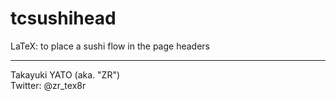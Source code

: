 tcsushihead
===========

LaTeX: to place a sushi flow in the page headers

--------------------
Takayuki YATO (aka. "ZR")  
Twitter: @zr_tex8r
